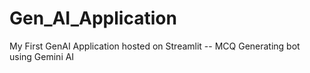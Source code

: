 # Gen_AI_Application
My First GenAI Application hosted on Streamlit -- MCQ Generating bot using Gemini AI 
